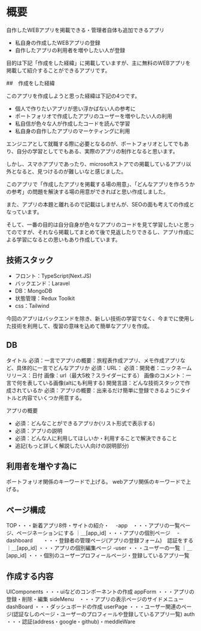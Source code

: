 # 概要

自作したWEBアプリを掲載できる・管理者自体も追加できるアプリ

- 私自身の作成したWEBアプリの登録
- 自作したアプリの利用者を増やしたい人が登録

目的は下記「作成をした経緯」に掲載していますが、主に無料のWEBアプリを掲載して紹介することができるアプリです。

##　作成をした経緯

このアプリを作成しようと思った経緯は下記の4つです。

- 個人で作りたいアプリが思い浮かばない人の参考に
- ポートフォリオで作成したアプリのユーザーを増やしたい人の利用
- 私自信が色々な人が作成したコードを読んで学習
- 私自身の自作したアプリのマーケティングに利用

エンジニアとして就職する際に必要となるのが、ポートフォリオとしてでもあり、自分の学習としてでもある、実際のアプリの制作となると思います。

しかし、スマホアプリであったり、microsoftストアでの掲載しているアプリ以外となると、見つけるのが難しいなと感じました。

このアプリで「作成したアプリを掲載する場の用意」、「どんなアプリを作ろうかの参考」の問題を解決する場の用意ができればと思い作成しました。

また、アプリの本題と離れるので記載はしませんが、SEOの面も考えての作成となっています。

そして、一番の目的は自分自身が色々なアプリのコードを見て学習したいと思ってのですが、それなら掲載してまとめて後で見返したりできるし、アプリ作成による学習になるとの思いもあり作成しています。

## 技術スタック

- フロント：TypeScript(Next.JS)
- バックエンド：Laravel
- DB：MongoDB
- 状態管理：Redux Toolkit
- css：Tailwind

今回のアプリはバックエンドを除き、新しい技術の学習でなく、今までに使用した技術を利用して、復習の意味を込めて簡単なアプリを作成。

## DB

タイトル
必須：一言でアプリの概要：旅程表作成アプリ、メモ作成アプリなど、具体的に一言でどんなアプリか
必須：URL：
必須：開発者：ニックネーム
リリース：日付
画像：url（最大5枚？スライダーにする）
画像のコメント：一言で何を表している画像(altにも利用する)
開発言語：どんな技術スタックで作成されているか
必須：アプリの概要：出来るだけ簡単に登録できるようにタイトルと内容でいくつか用意する。


アプリの概要
- 必須：どんなことができるアプリか(リスト形式で表示する)
- 必須：アプリの説明
- 必須：どんな人に利用してほしいか・利用することで解決できること
- 追記(もっと詳しく解説したい人向けの説明部分)

## 利用者を増やす為に

ポートフォリオ関係のキーワードで上げる。
webアプリ関係のキーワードで上げる。





## ページ構成

TOP・・・新着アプリ8件・サイトの紹介・
　-app　・・・アプリの一覧ページ、ページネーションにする
  ｜＿[app_id] ・・・アプリの個別ページ
　-dashboard　　・・・登録者の管理ページ(アプリの登録フォーム)　認証をする
    ｜＿[app_id] ・・・アプリの個別編集ページ
  -user ・・・ユーザーの一覧
     ｜＿[app_id] ・・・個別のユーザープロフィールページ・登録しているアプリ一覧


## 作成する内容

UIComponents   ・・・uiなどのコンポーネントの作成
appForm ・・・アプリの登録・削除・編集
sideMenu　・・・アプリの表示ページのサイドメニュー
dashBoard ・・・ダッシュボードの作成
userPage ・・・ユーザー関連のページ(認証なしのページ・ユーザーのプロフィールや登録しているアプリ一覧)
auth ・・・認証(address・google・github)・meddleWare
